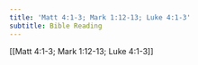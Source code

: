 ```yaml
---
title: 'Matt 4:1-3; Mark 1:12-13; Luke 4:1-3'
subtitle: Bible Reading
---
```


[[Matt 4:1-3; Mark 1:12-13; Luke 4:1-3]]